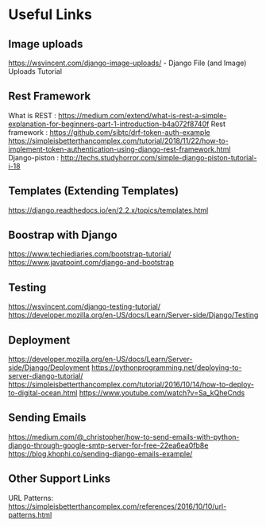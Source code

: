 # Useful Links
## Image uploads
https://wsvincent.com/django-image-uploads/ - Django File (and Image) Uploads Tutorial

## Rest Framework
What is REST : https://medium.com/extend/what-is-rest-a-simple-explanation-for-beginners-part-1-introduction-b4a072f8740f
Rest framework :  https://github.com/sibtc/drf-token-auth-example
                  https://simpleisbetterthancomplex.com/tutorial/2018/11/22/how-to-implement-token-authentication-using-django-rest-framework.html
Django-piston : http://techs.studyhorror.com/simple-django-piston-tutorial-i-18

## Templates (Extending Templates)
https://django.readthedocs.io/en/2.2.x/topics/templates.html

## Boostrap with Django
https://www.techiediaries.com/bootstrap-tutorial/
https://www.javatpoint.com/django-and-bootstrap

## Testing
https://wsvincent.com/django-testing-tutorial/
https://developer.mozilla.org/en-US/docs/Learn/Server-side/Django/Testing

## Deployment
https://developer.mozilla.org/en-US/docs/Learn/Server-side/Django/Deployment
https://pythonprogramming.net/deploying-to-server-django-tutorial/
https://simpleisbetterthancomplex.com/tutorial/2016/10/14/how-to-deploy-to-digital-ocean.html
https://www.youtube.com/watch?v=Sa_kQheCnds

## Sending Emails
https://medium.com/@_christopher/how-to-send-emails-with-python-django-through-google-smtp-server-for-free-22ea6ea0fb8e
https://blog.khophi.co/sending-django-emails-example/

## Other Support Links
URL Patterns: https://simpleisbetterthancomplex.com/references/2016/10/10/url-patterns.html
